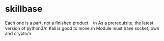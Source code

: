 # skillbase
Each one is a part, not a finished product　/n
As a prerequisite, the latest version of python3/n
Kali is good to move./n
Module must have socket, pwn and crypto/n

